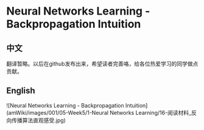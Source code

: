 # Neural Networks Learning - Backpropagation Intuition
## 中文
翻译暂略。以后在github发布出来，希望读者完善咯，给各位热爱学习的同学做点贡献。
## English
![Neural Networks Learning - Backpropagation Intuition](amWiki/images/001/05-Week5/1-Neural Networks Learning/16-阅读材料_反向传播算法直观感受.jpg)
